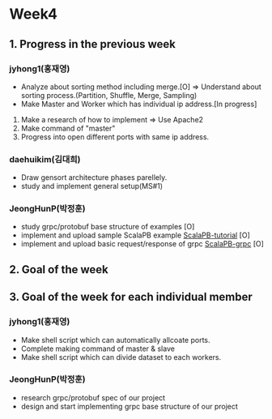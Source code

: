 # Week4
## 1. Progress in the previous week
### jyhong1(홍재영)
* Analyze about sorting method including merge.[O]
=> Understand about sorting process.(Partition, Shuffle, Merge, Sampling)
* Make Master and Worker which has individual ip address.[In progress]
1. Make a research of how to implement => Use Apache2
2. Make command of "master"
3. Progress into open different ports with same ip address.

### daehuikim(김대희)
* Draw gensort architecture phases parellely.
* study and implement general setup(MS#1)

### JeongHunP(박정훈)
* study grpc/protobuf base structure of examples [O]
* implement and upload sample ScalaPB example [ScalaPB-tutorial](https://scalapb.github.io/docs/getting-started) [O]
* implement and upload basic request/response of grpc [ScalaPB-grpc](https://scalapb.github.io/docs/grpc) [O]

## 2. Goal of the week



## 3. Goal of the week for each individual member
### jyhong1(홍재영)
* Make shell script which can automatically allcoate ports.
* Complete making command of master & slave
* Make shell script which can divide dataset to each workers.

### JeongHunP(박정훈)
* research grpc/protobuf spec of our project
* design and start implementing grpc base structure of our project

